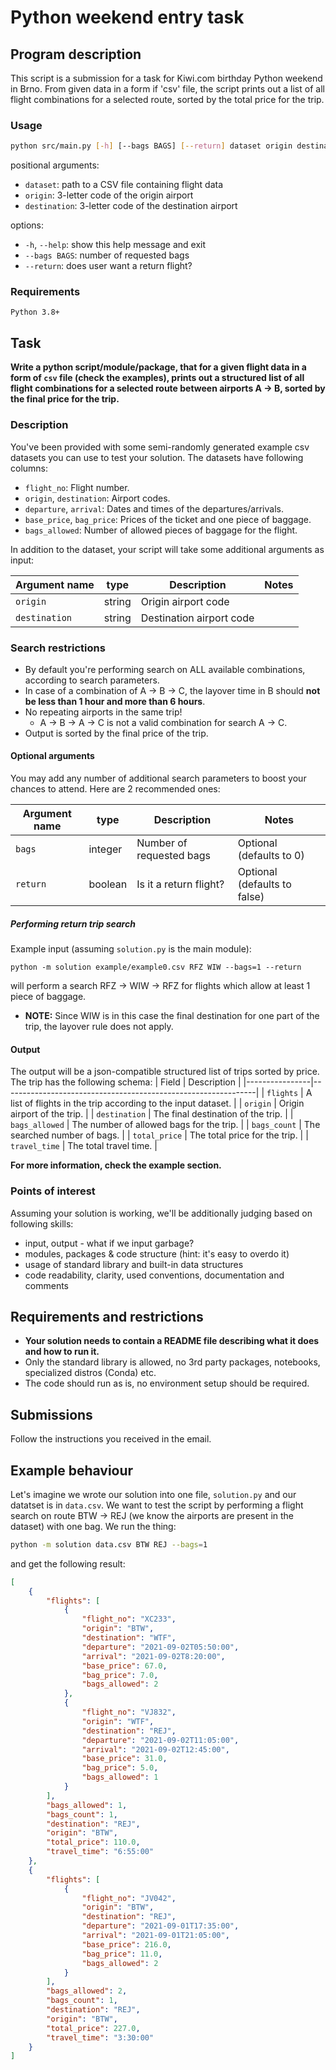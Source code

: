 # Python weekend entry task

## Program description
This script is a submission for a task for Kiwi.com birthday Python weekend in Brno. From given data in a form if 'csv' file, the script prints out a list of all flight combinations for a selected route, sorted by the total price for the trip.

### Usage
```bash
python src/main.py [-h] [--bags BAGS] [--return] dataset origin destination
```

positional arguments:
-  `dataset`:      path to a CSV file containing flight data
-  `origin`:       3-letter code of the origin airport
-  `destination`:  3-letter code of the destination airport

options:
-  `-h`, `--help`: show this help message and exit
-  `--bags BAGS`:  number of requested bags
-  `--return`:     does user want a return flight?

### Requirements
`Python 3.8+`

## Task

**Write a python script/module/package, that for a given flight data in a form of `csv` file (check the examples), prints out a structured list of all flight combinations for a selected route between airports A -> B, sorted by the final price for the trip.**

### Description
You've been provided with some semi-randomly generated example csv datasets you can use to test your solution. The datasets have following columns:
- `flight_no`: Flight number.
- `origin`, `destination`: Airport codes.
- `departure`, `arrival`: Dates and times of the departures/arrivals.
- `base_price`, `bag_price`: Prices of the ticket and one piece of baggage.
- `bags_allowed`: Number of allowed pieces of baggage for the flight.

In addition to the dataset, your script will take some additional arguments as input:

| Argument name | type    | Description              | Notes                        |
|---------------|---------|--------------------------|------------------------------|
| `origin`      | string  | Origin airport code      |                              |
| `destination` | string  | Destination airport code |                              |

### Search restrictions
- By default you're performing search on ALL available combinations, according to search parameters.
- In case of a combination of A -> B -> C, the layover time in B should **not be less than 1 hour and more than 6 hours**.
- No repeating airports in the same trip!
    - A -> B -> A -> C is not a valid combination for search A -> C.
- Output is sorted by the final price of the trip.

#### Optional arguments
You may add any number of additional search parameters to boost your chances to attend. Here are 2 recommended ones:

| Argument name | type    | Description              | Notes                        |
|---------------|---------|--------------------------|------------------------------|
| `bags`        | integer | Number of requested bags | Optional (defaults to 0)     |
| `return`      | boolean | Is it a return flight?   | Optional (defaults to false) |

##### Performing return trip search
Example input (assuming `solution.py` is the main module):
```
python -m solution example/example0.csv RFZ WIW --bags=1 --return
```
will perform a search RFZ -> WIW -> RFZ for flights which allow at least 1 piece of baggage.

- **NOTE:** Since WIW is in this case the final destination for one part of the trip, the layover rule does not apply.

#### Output
The output will be a json-compatible structured list of trips sorted by price. The trip has the following schema:
| Field          | Description                                                   |
|----------------|---------------------------------------------------------------|
| `flights`      | A list of flights in the trip according to the input dataset. |
| `origin`       | Origin airport of the trip.                                   |
| `destination`  | The final destination of the trip.                            |
| `bags_allowed` | The number of allowed bags for the trip.                      |
| `bags_count`   | The searched number of bags.                                  |
| `total_price`  | The total price for the trip.                                 |
| `travel_time`  | The total travel time.                                        |

**For more information, check the example section.**

### Points of interest
Assuming your solution is working, we'll be additionally judging based on following skills:
- input, output - what if we input garbage?
- modules, packages & code structure (hint: it's easy to overdo it)
- usage of standard library and built-in data structures
- code readability, clarity, used conventions, documentation and comments

## Requirements and restrictions
- **Your solution needs to contain a README file describing what it does and how to run it.**
- Only the standard library is allowed, no 3rd party packages, notebooks, specialized distros (Conda) etc.
- The code should run as is, no environment setup should be required.

## Submissions
Follow the instructions you received in the email.

## Example behaviour

Let's imagine we wrote our solution into one file, `solution.py` and our datatset is in `data.csv`.
We want to test the script by performing a flight search on route BTW -> REJ (we know the airports are present in the dataset) with one bag. We run the thing:

```bash
python -m solution data.csv BTW REJ --bags=1
```
and get the following result:

```json
[
    {
        "flights": [
            {
                "flight_no": "XC233",
                "origin": "BTW",
                "destination": "WTF",
                "departure": "2021-09-02T05:50:00",
                "arrival": "2021-09-02T8:20:00",
                "base_price": 67.0,
                "bag_price": 7.0,
                "bags_allowed": 2
            },
            {
                "flight_no": "VJ832",
                "origin": "WTF",
                "destination": "REJ",
                "departure": "2021-09-02T11:05:00",
                "arrival": "2021-09-02T12:45:00",
                "base_price": 31.0,
                "bag_price": 5.0,
                "bags_allowed": 1
            }
        ],
        "bags_allowed": 1,
        "bags_count": 1,
        "destination": "REJ",
        "origin": "BTW",
        "total_price": 110.0,
        "travel_time": "6:55:00"
    },
    {
        "flights": [
            {
                "flight_no": "JV042",
                "origin": "BTW",
                "destination": "REJ",
                "departure": "2021-09-01T17:35:00",
                "arrival": "2021-09-01T21:05:00",
                "base_price": 216.0,
                "bag_price": 11.0,
                "bags_allowed": 2
            }
        ],
        "bags_allowed": 2,
        "bags_count": 1,
        "destination": "REJ",
        "origin": "BTW",
        "total_price": 227.0,
        "travel_time": "3:30:00"
    }
]
```


